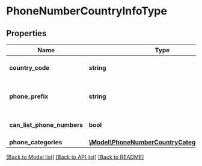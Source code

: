 # PhoneNumberCountryInfoType

## Properties
Name | Type | Description | Notes
------------ | ------------- | ------------- | -------------
**country_code** | **string** | The country code. | 
**phone_prefix** | **string** | The country phone prefix. | 
**can_list_phone_numbers** | **bool** | True if can list phone numbers. | 
**phone_categories** | [**\Model\PhoneNumberCountryCategoryInfoType[]**](PhoneNumberCountryCategoryInfoType.md) |  | [optional] 

[[Back to Model list]](../README.md#documentation-for-models) [[Back to API list]](../README.md#documentation-for-api-endpoints) [[Back to README]](../README.md)


